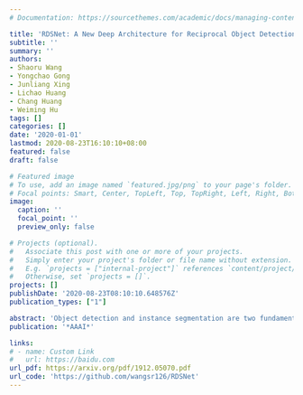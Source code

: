 ```yaml
---
# Documentation: https://sourcethemes.com/academic/docs/managing-content/

title: 'RDSNet: A New Deep Architecture for Reciprocal Object Detection and Instance Segmentation'
subtitle: ''
summary: ''
authors:
- Shaoru Wang
- Yongchao Gong
- Junliang Xing
- Lichao Huang
- Chang Huang
- Weiming Hu
tags: []
categories: []
date: '2020-01-01'
lastmod: 2020-08-23T16:10:10+08:00
featured: false
draft: false

# Featured image
# To use, add an image named `featured.jpg/png` to your page's folder.
# Focal points: Smart, Center, TopLeft, Top, TopRight, Left, Right, BottomLeft, Bottom, BottomRight.
image:
  caption: ''
  focal_point: ''
  preview_only: false

# Projects (optional).
#   Associate this post with one or more of your projects.
#   Simply enter your project's folder or file name without extension.
#   E.g. `projects = ["internal-project"]` references `content/project/deep-learning/index.md`.
#   Otherwise, set `projects = []`.
projects: []
publishDate: '2020-08-23T08:10:10.648576Z'
publication_types: ["1"]

abstract: 'Object detection and instance segmentation are two fundamental computer vision tasks. They are closely correlated but their relations have not yet been fully explored in most previous work. This paper presents RDSNet, a novel deep architecture for reciprocal object detection and instance segmentation. To reciprocate these two tasks, we design a two-stream structure to learn features on both the object level (i.e., bounding boxes) and the pixel level (i.e., instance masks) jointly. Within this structure, information from the two streams is fused alternately, namely information on the object level introduces the awareness of instance and translation variance to the pixel level, and information on the pixel level refines the localization accuracy of objects on the object level in return. Specifically, a correlation module and a cropping module are proposed to yield instance masks, as well as a mask based boundary refinement module for more accurate bounding boxes. Extensive experimental analyses and comparisons on the COCO dataset demonstrate the effectiveness and efficiency of RDSNet. The source code is available at https://github.com/wangsr126/RDSNet.'
publication: '*AAAI*'

links:
# - name: Custom Link
#   url: https://baidu.com
url_pdf: https://arxiv.org/pdf/1912.05070.pdf
url_code: 'https://github.com/wangsr126/RDSNet'
---
```

